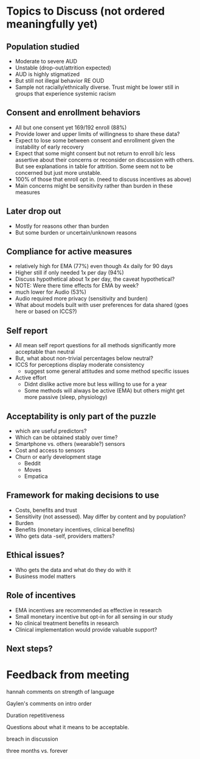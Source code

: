 
# Topics to Discuss (not ordered meaningfully yet)


## Population studied

* Moderate to severe AUD
* Unstable (drop-out/attrition expected)
* AUD is highly stigmatized
* But still not illegal behavior RE OUD
* Sample not racially/ethnically diverse.  Trust might be lower still in groups that experience systemic racism


## Consent and enrollment behaviors

* All but one consent yet 169/192 enroll (88%)
* Provide lower and upper limits of willingness to share these data?
* Expect to lose some between consent and enrollment given the instability of early recovery
* Expect that some might consent but not return to enroll b/c less assertive about their concerns or reconsider on discussion with others.  But see explanations in table for attrition.  Some seem not to be concerned but just more unstable.
* 100% of those that enroll opt in. (need to discuss incentives as above)
* Main concerns might be sensitivity rather than burden in these measures

## Later drop out

* Mostly for reasons other than burden
* But some burden or uncertain/unknown reasons

## Compliance for active measures

* relatively high for EMA (77%) even though 4x daily for 90 days
* Higher still if only needed 1x per day (94%)
* Discuss hypothetical about 1x per day, the caveat hypothetical?
* NOTE: Were there time effects for EMA by week?
* much lower for Audio (53%)
* Audio required more privacy (sensitivity and burden)
* What about models built with user preferences for data shared (goes here or based on ICCS?)


## Self report

* All mean self report questions for all methods significantly more acceptable than neutral
* But, what about non-trivial percentages below neutral?
* ICCS for perceptions display moderate consistency
	* suggest some general attitudes and some method specific issues
* Active effort
	* Didnt dislike active more but less willing to use for a year
	* Some methods will always be active (EMA) but others might get more passive (sleep, physiology)


## Acceptability is only part of the puzzle

* which are useful predictors?
* Which can be obtained stably over time?
* Smartphone vs. others (wearable?) sensors
* Cost and access to sensors
* Churn or early development stage
	* Beddit
	* Moves
	* Empatica


## Framework for making decisions to use

* Costs, benefits and trust
* Sensitivity (not assessed).  May differ by content and by population?
* Burden
* Benefits (monetary incentives, clinical benefits)
* Who gets data -self, providers matters?

## Ethical issues?

* Who gets the data and what do they do with it
* Business model matters


## Role of incentives

* EMA incentives are recommended as effective in  research
* Small monetary incentive but opt-in for all sensing in our study
* No clinical treatment benefits in research
* Clinical implementation would provide valuable support?


## Next steps?



# Feedback from meeting

hannah comments on strength of language

Gaylen's comments  on intro order

Duration repetitiveness

Questions about what it means to be acceptable.

breach in discussion

three months vs. forever


